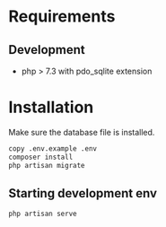 # Requirements
## Development
- php > 7.3 with pdo_sqlite extension

# Installation
Make sure the database file is installed.
```bash
copy .env.example .env
composer install
php artisan migrate
```

## Starting development env
```
php artisan serve
```
